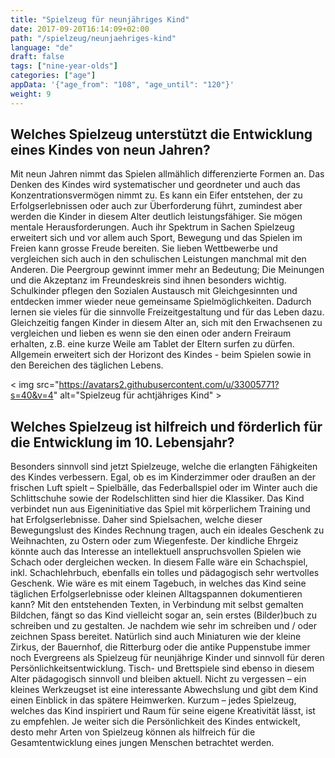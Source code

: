 ```yaml
---
title: "Spielzeug für neunjähriges Kind"
date: 2017-09-20T16:14:09+02:00
path: "/spielzeug/neunjaehriges-kind"
language: "de"
draft: false
tags: ["nine-year-olds"]
categories: ["age"]
appData: '{"age_from": "108", "age_until": "120"}'
weight: 9
---
```


<h2>Welches Spielzeug unterstützt die Entwicklung eines Kindes von neun Jahren?</h2>

Mit neun Jahren nimmt das Spielen allmählich differenzierte Formen an. Das Denken des Kindes wird systematischer und geordneter und auch das Konzentrationsvermögen nimmt zu. Es kann ein Eifer entstehen, der zu Erfolgserlebnissen oder auch zur Überforderung führt, zumindest aber werden die Kinder in diesem Alter deutlich leistungsfähiger. Sie mögen mentale Herausforderungen. Auch ihr Spektrum in Sachen Spielzeug erweitert sich und vor allem auch Sport, Bewegung und das Spielen im Freien kann grosse Freude bereiten. Sie lieben Wettbewerbe und vergleichen sich auch in den schulischen Leistungen manchmal mit den Anderen. Die Peergroup gewinnt immer mehr an Bedeutung; Die Meinungen und die Akzeptanz im Freundeskreis sind ihnen besonders wichtig. Schulkinder pflegen den Sozialen Austausch mit Gleichgesinnten und entdecken immer wieder neue gemeinsame Spielmöglichkeiten. Dadurch lernen sie vieles für die sinnvolle Freizeitgestaltung und für das Leben dazu. Gleichzeitig fangen Kinder in diesem Alter an, sich mit den Erwachsenen zu vergleichen und lieben es wenn sie den einen oder andern Freiraum erhalten, z.B. eine kurze Weile am Tablet der Eltern surfen zu dürfen. Allgemein erweitert sich der Horizont des Kindes - beim Spielen sowie in den Bereichen des täglichen Lebens.

< img src="https://avatars2.githubusercontent.com/u/33005771?s=40&v=4" alt="Spielzeug für achtjähriges Kind" >

<h2>Welches Spielzeug ist hilfreich und förderlich für die Entwicklung im 10. Lebensjahr?</h2>

Besonders sinnvoll sind jetzt Spielzeuge, welche die erlangten Fähigkeiten des Kindes verbessern. Egal, ob es im Kinderzimmer oder draußen an der frischen Luft spielt – Spielbälle, das Federballspiel oder im Winter auch die Schlittschuhe sowie der Rodelschlitten sind hier die Klassiker. Das Kind verbindet nun aus Eigeninitiative das Spiel mit körperlichem Training und hat Erfolgserlebnisse. Daher sind Spielsachen, welche dieser Bewegungslust des Kindes Rechnung tragen, auch ein ideales Geschenk zu Weihnachten, zu Ostern oder zum Wiegenfeste. Der kindliche Ehrgeiz könnte auch das Interesse an intellektuell anspruchsvollen Spielen wie Schach oder dergleichen wecken. In diesem Falle wäre ein Schachspiel, inkl. Schachlehrbuch, ebenfalls ein tolles und pädagogisch sehr wertvolles Geschenk. Wie wäre es mit einem Tagebuch, in welches das Kind seine täglichen Erfolgserlebnisse oder kleinen Alltagspannen dokumentieren kann? Mit den entstehenden Texten, in Verbindung mit selbst gemalten Bildchen, fängt so das Kind vielleicht sogar an, sein erstes (Bilder)buch zu schreiben und zu gestalten. Je nachdem wie sehr im schreiben und / oder zeichnen Spass bereitet. Natürlich sind auch Miniaturen wie der kleine Zirkus, der Bauernhof, die Ritterburg oder die antike Puppenstube immer noch Evergreens als Spielzeug für neunjährige Kinder und sinnvoll für deren Persönlichkeitsentwicklung. Tisch- und Brettspiele sind ebenso in diesem Alter pädagogisch sinnvoll und bleiben aktuell. Nicht zu vergessen – ein kleines Werkzeugset ist eine interessante Abwechslung und gibt dem Kind einen Einblick in das spätere Heimwerken. Kurzum – jedes Spielzeug, welches das Kind inspiriert und Raum für seine eigene Kreativität lässt, ist zu empfehlen. Je weiter sich die Persönlichkeit des Kindes entwickelt, desto mehr Arten von Spielzeug können als hilfreich für die Gesamtentwicklung eines jungen Menschen betrachtet werden.